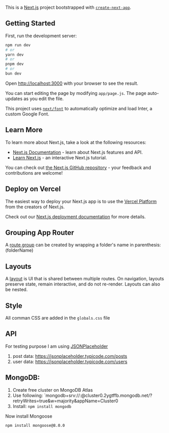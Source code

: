 This is a [Next.js](https://nextjs.org/) project bootstrapped with [`create-next-app`](https://github.com/vercel/next.js/tree/canary/packages/create-next-app).

## Getting Started

First, run the development server:

```bash
npm run dev
# or
yarn dev
# or
pnpm dev
# or
bun dev
```

Open [http://localhost:3000](http://localhost:3000) with your browser to see the result.

You can start editing the page by modifying `app/page.js`. The page auto-updates as you edit the file.

This project uses [`next/font`](https://nextjs.org/docs/basic-features/font-optimization) to automatically optimize and load Inter, a custom Google Font.

## Learn More

To learn more about Next.js, take a look at the following resources:

- [Next.js Documentation](https://nextjs.org/docs) - learn about Next.js features and API.
- [Learn Next.js](https://nextjs.org/learn) - an interactive Next.js tutorial.

You can check out [the Next.js GitHub repository](https://github.com/vercel/next.js/) - your feedback and contributions are welcome!

## Deploy on Vercel

The easiest way to deploy your Next.js app is to use the [Vercel Platform](https://vercel.com/new?utm_medium=default-template&filter=next.js&utm_source=create-next-app&utm_campaign=create-next-app-readme) from the creators of Next.js.

Check out our [Next.js deployment documentation](https://nextjs.org/docs/deployment) for more details.


## Grouping App Router

A [route group](https://nextjs.org/docs/app/building-your-application/routing/route-groups) can be created by wrapping a folder's name in parenthesis: (folderName)

## Layouts

A [layout](https://nextjs.org/docs/app/building-your-application/routing/pages-and-layouts#layouts) is UI that is shared between multiple routes. On navigation, layouts preserve state, remain interactive, and do not re-render. Layouts can also be nested.

## Style
All comman CSS are added in the `globals.css` file

## API
For testing purpose I am using [JSONPlaceholder](https://jsonplaceholder.typicode.com/)

1. post data: https://jsonplaceholder.typicode.com/posts
2. user data:  https://jsonplaceholder.typicode.com/users


## MongoDB:

1. Create free cluster on MongoDB Atlas
2. Use following:
`mongodb+srv://<username>:<password>@cluster0.2ygtffb.mongodb.net/?retryWrites=true&w=majority&appName=Cluster0
3. Install: `npm install mongodb`

Now install Mongoose

`npm install mongoose@8.0.0   `